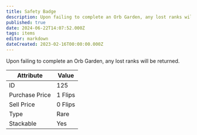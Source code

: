 ```yaml
---
title: Safety Badge
description: Upon failing to complete an Orb Garden, any lost ranks will be returned.
published: true
date: 2024-06-22T14:07:52.000Z
tags: items
editor: markdown
dateCreated: 2023-02-16T00:00:00.000Z
---
```


Upon failing to complete an Orb Garden, any lost ranks will be returned.

|Attribute|Value|
|-|-|
|ID|125|
|Purchase Price|1 Flips|
|Sell Price|0 Flips|
|Type|Rare|
|Stackable|Yes|

